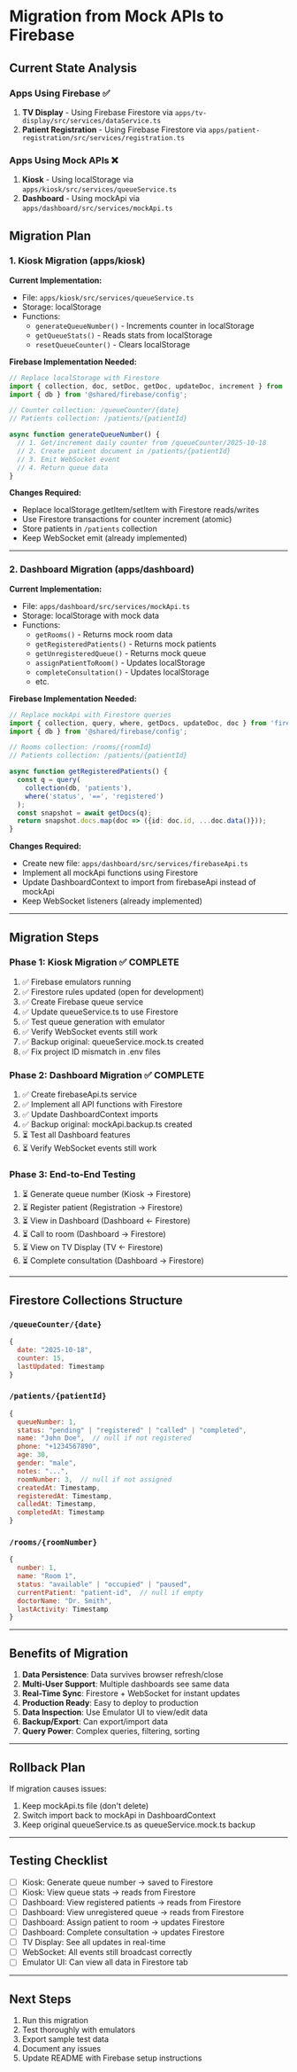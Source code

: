 # Migration from Mock APIs to Firebase

## Current State Analysis

### Apps Using Firebase ✅
1. **TV Display** - Using Firebase Firestore via `apps/tv-display/src/services/dataService.ts`
2. **Patient Registration** - Using Firebase Firestore via `apps/patient-registration/src/services/registration.ts`

### Apps Using Mock APIs ❌
1. **Kiosk** - Using localStorage via `apps/kiosk/src/services/queueService.ts`
2. **Dashboard** - Using mockApi via `apps/dashboard/src/services/mockApi.ts`

## Migration Plan

### 1. Kiosk Migration (apps/kiosk)

**Current Implementation:**
- File: `apps/kiosk/src/services/queueService.ts`
- Storage: localStorage
- Functions:
  - `generateQueueNumber()` - Increments counter in localStorage
  - `getQueueStats()` - Reads stats from localStorage
  - `resetQueueCounter()` - Clears localStorage

**Firebase Implementation Needed:**
```typescript
// Replace localStorage with Firestore
import { collection, doc, setDoc, getDoc, updateDoc, increment } from 'firebase/firestore';
import { db } from '@shared/firebase/config';

// Counter collection: /queueCounter/{date}
// Patients collection: /patients/{patientId}

async function generateQueueNumber() {
  // 1. Get/increment daily counter from /queueCounter/2025-10-18
  // 2. Create patient document in /patients/{patientId}
  // 3. Emit WebSocket event
  // 4. Return queue data
}
```

**Changes Required:**
- Replace localStorage.getItem/setItem with Firestore reads/writes
- Use Firestore transactions for counter increment (atomic)
- Store patients in `/patients` collection
- Keep WebSocket emit (already implemented)

---

### 2. Dashboard Migration (apps/dashboard)

**Current Implementation:**
- File: `apps/dashboard/src/services/mockApi.ts`
- Storage: localStorage with mock data
- Functions:
  - `getRooms()` - Returns mock room data
  - `getRegisteredPatients()` - Returns mock patients
  - `getUnregisteredQueue()` - Returns mock queue
  - `assignPatientToRoom()` - Updates localStorage
  - `completeConsultation()` - Updates localStorage
  - etc.

**Firebase Implementation Needed:**
```typescript
// Replace mockApi with Firestore queries
import { collection, query, where, getDocs, updateDoc, doc } from 'firebase/firestore';
import { db } from '@shared/firebase/config';

// Rooms collection: /rooms/{roomId}
// Patients collection: /patients/{patientId}

async function getRegisteredPatients() {
  const q = query(
    collection(db, 'patients'),
    where('status', '==', 'registered')
  );
  const snapshot = await getDocs(q);
  return snapshot.docs.map(doc => ({id: doc.id, ...doc.data()}));
}
```

**Changes Required:**
- Create new file: `apps/dashboard/src/services/firebaseApi.ts`
- Implement all mockApi functions using Firestore
- Update DashboardContext to import from firebaseApi instead of mockApi
- Keep WebSocket listeners (already implemented)

---

## Migration Steps

### Phase 1: Kiosk Migration ✅ COMPLETE

1. ✅ Firebase emulators running
2. ✅ Firestore rules updated (open for development)
3. ✅ Create Firebase queue service
4. ✅ Update queueService.ts to use Firestore
5. ✅ Test queue generation with emulator
6. ✅ Verify WebSocket events still work
7. ✅ Backup original: queueService.mock.ts created
8. ✅ Fix project ID mismatch in .env files

### Phase 2: Dashboard Migration ✅ COMPLETE

1. ✅ Create firebaseApi.ts service
2. ✅ Implement all API functions with Firestore
3. ✅ Update DashboardContext imports
4. ✅ Backup original: mockApi.backup.ts created
5. ⏳ Test all Dashboard features
6. ⏳ Verify WebSocket events still work

### Phase 3: End-to-End Testing

1. ⏳ Generate queue number (Kiosk → Firestore)
2. ⏳ Register patient (Registration → Firestore)
3. ⏳ View in Dashboard (Dashboard ← Firestore)
4. ⏳ Call to room (Dashboard → Firestore)
5. ⏳ View on TV Display (TV ← Firestore)
6. ⏳ Complete consultation (Dashboard → Firestore)

---

## Firestore Collections Structure

### `/queueCounter/{date}`
```javascript
{
  date: "2025-10-18",
  counter: 15,
  lastUpdated: Timestamp
}
```

### `/patients/{patientId}`
```javascript
{
  queueNumber: 1,
  status: "pending" | "registered" | "called" | "completed",
  name: "John Doe",  // null if not registered
  phone: "+1234567890",
  age: 30,
  gender: "male",
  notes: "...",
  roomNumber: 3,  // null if not assigned
  createdAt: Timestamp,
  registeredAt: Timestamp,
  calledAt: Timestamp,
  completedAt: Timestamp
}
```

### `/rooms/{roomNumber}`
```javascript
{
  number: 1,
  name: "Room 1",
  status: "available" | "occupied" | "paused",
  currentPatient: "patient-id",  // null if empty
  doctorName: "Dr. Smith",
  lastActivity: Timestamp
}
```

---

## Benefits of Migration

1. **Data Persistence**: Data survives browser refresh/close
2. **Multi-User Support**: Multiple dashboards see same data
3. **Real-Time Sync**: Firestore + WebSocket for instant updates
4. **Production Ready**: Easy to deploy to production
5. **Data Inspection**: Use Emulator UI to view/edit data
6. **Backup/Export**: Can export/import data
7. **Query Power**: Complex queries, filtering, sorting

---

## Rollback Plan

If migration causes issues:
1. Keep mockApi.ts file (don't delete)
2. Switch import back to mockApi in DashboardContext
3. Keep original queueService.ts as queueService.mock.ts backup

---

## Testing Checklist

- [ ] Kiosk: Generate queue number → saved to Firestore
- [ ] Kiosk: View queue stats → reads from Firestore
- [ ] Dashboard: View registered patients → reads from Firestore
- [ ] Dashboard: View unregistered queue → reads from Firestore
- [ ] Dashboard: Assign patient to room → updates Firestore
- [ ] Dashboard: Complete consultation → updates Firestore
- [ ] TV Display: See all updates in real-time
- [ ] WebSocket: All events still broadcast correctly
- [ ] Emulator UI: Can view all data in Firestore tab

---

## Next Steps

1. Run this migration
2. Test thoroughly with emulators
3. Export sample test data
4. Document any issues
5. Update README with Firebase setup instructions

